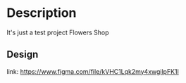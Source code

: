 # Description

It's just a test project Flowers Shop

## Design

link: https://www.figma.com/file/kVHC1Lqk2my4xwgilpFK1l

